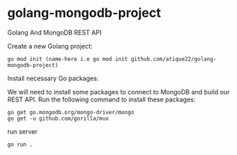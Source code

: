 # golang-mongodb-project

Golang And MongoDB REST API

Create a new Golang project:

```
go mod init (name-here i.e go mod init github.com/atique22/golang-mongodb-project)
```

Install necessary Go packages:

We will need to install some packages to connect to MongoDB and build our REST API. Run the following command to install these packages:

```
go get go.mongodb.org/mongo-driver/mongo
go get -u github.com/gorilla/mux
```

run server

```
go run .
```
